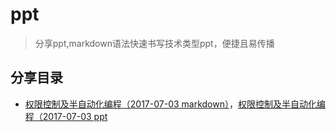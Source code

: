 # ppt
> 分享ppt,markdown语法快速书写技术类型ppt，便捷且易传播

## 分享目录
- [权限控制及半自动化编程（2017-07-03 markdown）](https://github.com/yangqihua/ppt/blob/master/2017-07-03/presentation.md)，[权限控制及半自动化编程（2017-07-03 ppt](https://github.com/yangqihua/ppt/blob/master/2017-07-03/presentation.html)
